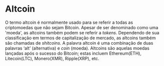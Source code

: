 # Altcoin

O termo altcoin é normalmente usado para se referir a todas as criptomoedas que não sejam Bitcoin. Apesar de ser denominado como uma 'moeda', as altcoins também podem se referir a _tokens_. Dependendo de sua classificação em termos de capitalização de mercado, as altcoins também são chamadas de _shitcoins_. A palavra altcoin é uma combinação de duas palavras ‘alt’ (alternativa) e _coin_ (moeda). Altcoins são aquelas moedas lançadas após o sucesso do Bitcoin; estas incluem Ethereum(ETH), Litecoin(LTC), Monero(XMR), Ripple(XRP), etc.
